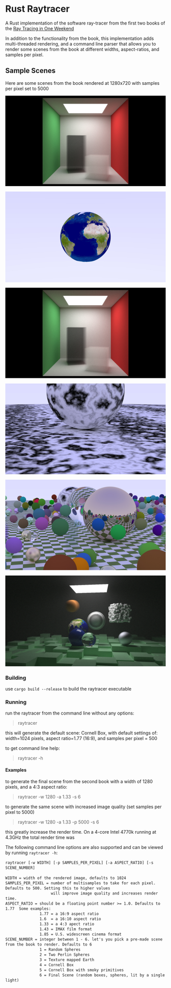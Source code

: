 # Rust Raytracer
A Rust implementation of the software ray-tracer from the first two books of the [Ray Tracing in One Weekend](https://raytracing.github.io/)

In addition to the functionality from the book, this implementation adds multi-threaded rendering, and a command line 
parser that allows you to render some scenes from the book at different widths, aspect-ratios, and samples per pixel.

## Sample Scenes
Here are some scenes from the book rendered at 1280x720 with samples per pixel set to 5000

![Cornell Box](images/cornell_box.jpg)

![earth sphere](images/earth_sphere.jpg)

![Cornell Smoke Boxes](images/smoke_boxes.jpg)

![Perlin Sphere](images/perlin_spheres.jpg)

![Random Spheres](images/random_spheres.jpg)

![final book scene](images/final_scene.jpg)


### Building
use `cargo build --release` to build the raytracer executable

### Running
run the raytracer from the command line without any options:
> raytracer

this will generate the default scene: Cornell Box, with default settings of: width=1024 pixels, 
aspect ratio=1.77 (16:9), and samples per pixel = 500


to get command line help:
> raytracer -h


#### Examples
to generate the final scene from the second book with a width of 1280 pixels, and a 4:3 aspect ratio:
> raytracer -w 1280 -a 1.33 -s 6

to generate the same scene with increased image quality (set samples per pixel to 5000)
> raytracer -w 1280 -a 1.33 -p 5000 -s 6

this greatly increase the render time. On a 4-core Intel 4770k running at 4.3GHz the total render time was
  

The following command line options are also supported and can be viewed by running `raytracer -h`:
```
raytracer [-w WIDTH] [-p SAMPLES_PER_PIXEL] [-a ASPECT_RATIO] [-s SCENE_NUMBER]

WIDTH = width of the rendered image, defaults to 1024
SAMPLES_PER_PIXEL = number of multisamples to take for each pixel. Defaults to 500. Setting this to higher values
                    will improve image quality and increases render time.
ASPECT_RATIO = should be a floating point number >= 1.0. Defaults to 1.77  Some examples:
               1.77 = a 16:9 aspect ratio
               1.6  = a 16:10 aspect ratio
               1.33 = a 4:3 apect ratio
               1.43 = IMAX film format
               1.85 = U.S. widescreen cinema format
SCENE_NUMBER = integer between 1 - 6. let's you pick a pre-made scene from the book to render. Defaults to 6
               1 = Random Spheres
               2 = Two Perlin Spheres
               3 = Texture mapped Earth
               4 = Cornell Box
               5 = Cornell Box with smoky primitives
               6 = Final Scene (random boxes, spheres, lit by a single light)
```
